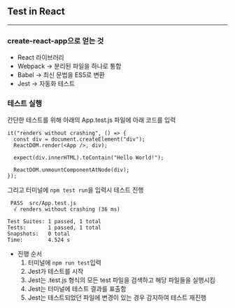 ## Test in React

---

### create-react-app으로 얻는 것

- React 라이브러리
- Webpack → 분리된 파일을 하나로 통합
- Babel → 최신 문법을 ES5로 변환
- Jest → 자동화 테스트

### 테스트 실행

간단한 테스트를 위해 아래의 App.test.js 파일에 아래 코드를 입력

```
it("renders without crashing", () => {
  const div = document.createElement("div");
  ReactDOM.render(<App />, div);

  expect(div.innerHTML).toContain("Hello World!");

  ReactDOM.unmountComponentAtNode(div);
});
```

그리고 터미널에 `npm test run`을 입력시 테스트 진행

```
 PASS  src/App.test.js
  √ renders without crashing (36 ms)

Test Suites: 1 passed, 1 total
Tests:       1 passed, 1 total
Snapshots:   0 total
Time:        4.524 s
```

- 진행 순서
  1. 터미널에 `npm run test`입력
  2. Jest가 테스트를 시작
  3. Jest는 .test.js 형식의 모든 test 파일을 검색하고 해당 파일들을 실행시킴
  4. Jest는 터미널에 테스트 결과를 표출함
  5. Jest는 테스트되었던 파일에 변경이 있는 경우 감지하여 테스트 재진행
